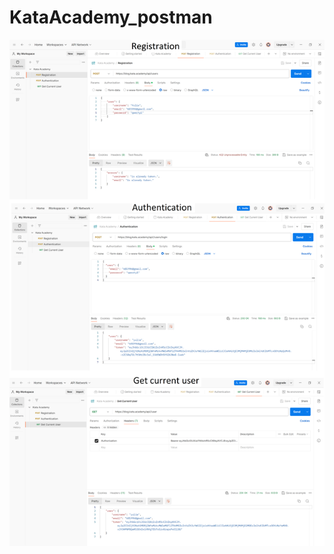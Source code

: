 # KataAcademy_postman

![Screenshots postman](https://github.com/nanaevayulia/KataAcademy_postman/blob/main/Postman.png)
